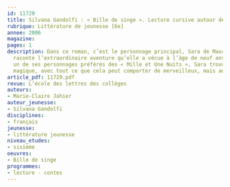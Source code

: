 ```yaml
---
id: 11729
title: Silvana Gandolfi : « Bille de singe ». Lecture cursive autour des contes
rubrique: Littérature de jeunesse [6e] 
annee: 2006
magazine: 
pages: 1
description: Dans ce roman, c’est le personnage principal, Sara de Mauri, qui nous
  raconte l’extraordinaire aventure qu’elle a vécue à l’âge de neuf ans. Comme Aladdin,
  un de ses personnages préférés des « Mille et Une Nuits », Sara trouve un objet
  magique, avec tout ce que cela peut comporter de merveilleux, mais aussi de dangereux…
article_pdf: 11729.pdf
revue: L’école des lettres des collèges
auteurs:
- Marie-Claire Jahier
auteur_jeunesse:
- Silvana Gandolfi
disciplines:
- français
jeunesse:
- littérature jeunesse
niveau_etudes:
- sixième
oeuvres:
- Bille de singe
programmes:
- lecture - contes
---
```

